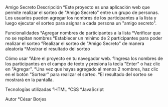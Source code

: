 Amigo Secreto
Descripción
°Este proyecto es una aplicación web que permite realizar el sorteo de "Amigo Secreto" entre un grupo de personas. Los usuarios pueden agregar los nombres de los participantes a la lista y luego ejecutar el sorteo para asignar a cada persona un "amigo secreto".

Funcionalidades
°Agregar nombres de participantes a la lista
°Verificar que no se repitan nombres
°Establecer un mínimo de 2 participantes para poder realizar el sorteo
°Realizar el sorteo de "Amigo Secreto" de manera aleatoria
°Mostrar el resultado del sorteo

Cómo usar
°Abre el proyecto en tu navegador web.
°Ingresa los nombres de los participantes en el campo de texto y presiona la tecla "Enter" o haz clic en "Agregar".
°Una vez que hayas agregado al menos 2 nombres, haz clic en el botón "Sortear" para realizar el sorteo.
°El resultado del sorteo se mostrará en la pantalla.

Tecnologías utilizadas
°HTML
°CSS
°JavaScript

Autor
°César Borjes
